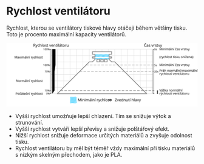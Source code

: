 Rychlost ventilátoru
====
Rychlost, kterou se ventilátory tiskové hlavy otáčejí během většiny tisku. Toto je procento maximální kapacity ventilátorů.

![Jaká rychlost ventilátoru se používá, a kde](../images/cool_fan_speed_cs.svg)

* Vyšší rychlost umožňuje lepší chlazení. Tím se snižuje výtok a strunování.
* Vyšší rychlost vytváří lepší převisy a snižuje polštářový efekt.
* Nižší rychlost snižuje deformace určitých materiálů a zvyšuje odolnost tisku.
* Rychlost ventilátoru by měl být téměř vždy maximální při tisku materiálů s nízkým skelným přechodem, jako je PLA.
